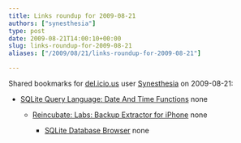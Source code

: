 ```yaml
---
title: Links roundup for 2009-08-21
authors: ["synesthesia"]
type: post
date: 2009-08-21T14:00:10+00:00
slug: links-roundup-for-2009-08-21 
aliases: ["/2009/08/21/links-roundup-for-2009-08-21"]

---
```

Shared bookmarks for [del.icio.us][1] user [Synesthesia][2] on 2009-08-21:

  * [SQLite Query Language: Date And Time Functions][3] 
    none</li> 
    
      * [Reincubate: Labs: Backup Extractor for iPhone][4] 
        none</li> 
        
          * [SQLite Database Browser][5] 
            none</li> </ul>

 [1]: https://del.icio.us/
 [2]: https://del.icio.us/synesthesia
 [3]: https://www.sqlite.org/lang_datefunc.html
 [4]: https://www.reincubate.com/labs/iphone-backup-extractor-how-extract-files-iphone-backup-windows
 [5]: https://sourceforge.net/projects/sqlitebrowser